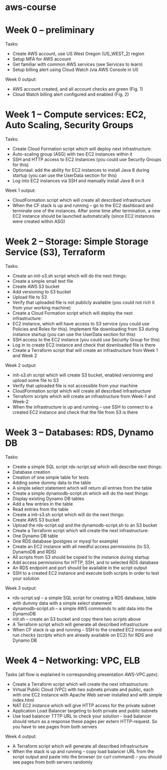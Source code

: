 # aws-course

# Week 0 –  preliminary

Tasks:

-	Create AWS account, use US West Oregon (US_WEST_2) region
-	Setup MFA for AWS account
-	Get familiar with common AWS services (see Services to learn)
-	Setup billing alert using Cloud Watch (via AWS Console in UI)

Week 0 output:

-	AWS account created, and all account checks are green (Fig. 1)
-	Cloud Watch billing alert configured and enabled (Fig. 2)


# Week 1 – Compute services: EC2, Auto Scaling, Security Groups

Tasks:

-	Create Cloud Formation script which will deploy next infrastructure:
  -	Auto-scaling group (ASG) with two EC2 instances within it
  -	SSH and HTTP access to EC2 instances (you could use Security Groups for this)
-	Optionаal: add the ability for EC2 instances to install Java 8 during startup (you can use the UserData section for this)
-	Log into EC2 instances via SSH and manually install Java 8 on it

Week 1 output:

-	CloudFormation script which will create all described infrastructure
-	When the CF stack is up and running – go to the EC2 dashboard and terminate one of the instances. After some time after termination, a new EC2 instance should be launched automatically (since EC2 instances were created within ASG)


# Week 2 – Storage: Simple Storage Service (S3), Terraform

Tasks:

-	Create an init-s3.sh script which will do the next things:
  -	Create a simple small text file
  -	Create AWS S3 bucket
  -	Add versioning to S3 bucket
  -	Upload file to S3
-	Verify that uploaded file is not publicly available (you could not rich it from your working machine)
-	Create a Cloud Formation script which will deploy the next infrastructure:
  -	EC2 instance, which will have access to S3 service (you could use Policies and Roles for this). Implement file downloading from S3 during instance startup (you can use the UserData section for this)
  -	SSH access to the EC2 instance (you could use Security Group for this)
-	Log in to create EC2 instance and check that downloaded file is there
-	Create a Terraform script that will create an infrastructure from Week 1 and Week 2

Week 2 output:

- init-s3.sh script which will create S3 bucket, enabled versioning and upload some file to S3
-	Verify that uploaded file is not accessible from your machine
-	CloudFormation script which will create all described infrastructure
-	Terraform scripts which will create an infrastructure from Week-1 and Week-2
-	When the infrastructure is up and running – use SSH to connect to a created EC2 instance and check that the file from S3 is there


# Week 3 – Databases: RDS, Dynamo DB

Tasks:

-	Create a simple SQL script rds-script.sql which will describe next things:
  -	Database creation
  -	Creation of one simple table for tests
  -	Adding some dummy data to the table
  -	A simple select statement which will return all entries from the table
-	Create a simple dynamodb-script.sh which will do the next things:
  -	Display existing Dynamo DB tables
  -	Add a few entries in the table
  -	Read entries from the table 
-	Create a init-s3.sh script which will do the next things:
  -	Create AWS S3 bucket
  -	Upload the rds-script.sql and the dynamodb-script.sh to an S3 bucket
-	Create a Terraform script which will create the next infrastructure:
  -	One Dynamo DB table
  -	One RDS database (postgres or mysql for example)
  -	Create an EC2 instance with all needful access permissions (to S3, DynamoDB and RDS)
  -	All scripts from S3 should be copied to the instance during startup
  -	Add access permissions for HTTP, SSH, and to selected RDS database
  -	An RDS endpoint and port should be available in the script output
-	SSH to a created EC2 instance and execute both scripts in order to test your solution

Week 3 output:

-	rds-script.sql – a simple SQL script for creating a RDS database, table with dummy data with a simple select statement 
-	dynamodb-script.sh – a simple AWS commands to add data into the DynamoDB 
-	init.sh – create an S3 bucket and copy there two scripts above 
-	A Terraform script which will generate all described infrastructure
-	When CF stack is up and running – SSH to the created EC2 instance and run checks (scripts which are already available on EC2) for RDS and Dynamo DB


# Week 4 – Networking: VPC, ELB

Tasks (all flow is explained in corresponding presentation AWS-VPC.pptx):

-	Create a Terraform script which will create the next infrastructure:
  -	Virtual Public Cloud (VPC) with two subnets private and public, each with one EC2 instance with Apache Web server installed and with simple index.html
  -	NAT EC2 instance which will give HTTP access for the private subnet
  -	Application Load Balancer targeting to both private and public subnets
-	Use load balancer TTTP URL to check your solution - load balancer should return as a response these pages per extern HTTP-request. So you have to see pages from both servers

Week 4 output:

-	A Terraform script which will generate all described infrastructure
-	When the stack is up and running – copy load balancer URL from the script output and paste into the browser (or curl command) – you should see pages from both servers randomly 

